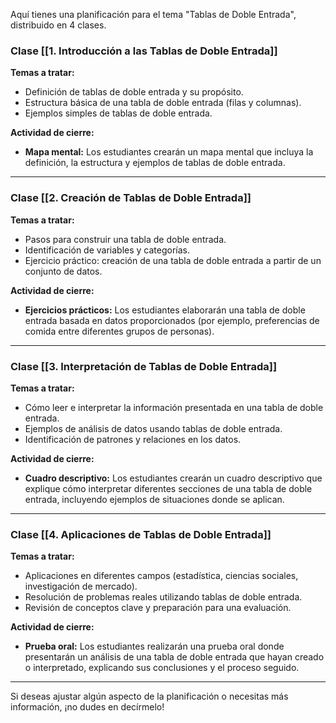 Aquí tienes una planificación para el tema "Tablas de Doble Entrada", distribuido en 4 clases.

### Clase [[1. Introducción a las Tablas de Doble Entrada]]

**Temas a tratar:**

- Definición de tablas de doble entrada y su propósito.
- Estructura básica de una tabla de doble entrada (filas y columnas).
- Ejemplos simples de tablas de doble entrada.

**Actividad de cierre:**

- **Mapa mental:** Los estudiantes crearán un mapa mental que incluya la definición, la estructura y ejemplos de tablas de doble entrada.

---

### Clase [[2. Creación de Tablas de Doble Entrada]]

**Temas a tratar:**

- Pasos para construir una tabla de doble entrada.
- Identificación de variables y categorías.
- Ejercicio práctico: creación de una tabla de doble entrada a partir de un conjunto de datos.

**Actividad de cierre:**

- **Ejercicios prácticos:** Los estudiantes elaborarán una tabla de doble entrada basada en datos proporcionados (por ejemplo, preferencias de comida entre diferentes grupos de personas).

---

### Clase [[3. Interpretación de Tablas de Doble Entrada]]

**Temas a tratar:**

- Cómo leer e interpretar la información presentada en una tabla de doble entrada.
- Ejemplos de análisis de datos usando tablas de doble entrada.
- Identificación de patrones y relaciones en los datos.

**Actividad de cierre:**

- **Cuadro descriptivo:** Los estudiantes crearán un cuadro descriptivo que explique cómo interpretar diferentes secciones de una tabla de doble entrada, incluyendo ejemplos de situaciones donde se aplican.

---

### Clase [[4. Aplicaciones de Tablas de Doble Entrada]]

**Temas a tratar:**

- Aplicaciones en diferentes campos (estadística, ciencias sociales, investigación de mercado).
- Resolución de problemas reales utilizando tablas de doble entrada.
- Revisión de conceptos clave y preparación para una evaluación.

**Actividad de cierre:**

- **Prueba oral:** Los estudiantes realizarán una prueba oral donde presentarán un análisis de una tabla de doble entrada que hayan creado o interpretado, explicando sus conclusiones y el proceso seguido.

---

Si deseas ajustar algún aspecto de la planificación o necesitas más información, ¡no dudes en decírmelo!